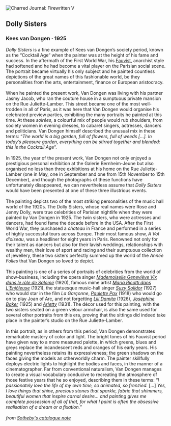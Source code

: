 <div class="artwork-of-the-day">
  <div class="container">
    <div class="img-wrapper">
      <img
        src="https://uploads7.wikiart.org/00209/images/kees-van-dongen/dolly-sisters.jpeg!Large.jpeg"
        alt="Charred Journal: Firewritten V" />
    </div>
    <div class="artwork-detail">
      <div class="artwork-origin"> 
        <h2 class="artwork-name">Dolly Sisters</h2>
        <h3 class="artist">
          Kees van Dongen
                    ·  1925
        </h3>
      </div>
      <p class="description">
        <span class="artwork-description-text ng-binding" ng-bind-html="viewModel.ArtworkOfTheDay.Description | unsafe"><i>Dolly Sisters</i> is a fine example of Kees van Dongen’s society period, known as the “Cocktail Age” when the painter was at the height of his fame and success. In the aftermath of the First World War, his <a target="_blank" href="https://www.wikiart.org/en/paintings-by-style/fauvism#!#filterName:all-works,viewType:masonry">Fauvist</a>, anarchist style had softened and he had become a vital player on the Parisian social scene. The portrait became virtually his only subject and he painted countless depictions of the great names of this fashionable world, be they personalities from the arts, entertainment, finance or European aristocracy.<br><br>When he painted the present work, Van Dongen was living with his partner Jasmy Jacob, who ran the couture house in a sumptuous private mansion on the Rue Juliette-Lamber. This street became one of the most well-trodden in all of Paris, as it was here that Van Dongen would organise his celebrated preview parties, exhibiting the many portraits he painted at this time. At these <i>soirées</i>, a colourful mix of people would rub shoulders, from society women in evening dresses, to cabaret singers, actresses, dancers and politicians. Van Dongen himself described the unusual mix in these terms: “<i>The world is a big garden, full of flowers, full of weeds […]. In today’s pleasure garden, everything can be stirred together and blended: this is the Cocktail Age</i>”.<br><br>In 1925, the year of the present work, Van Dongen not only enjoyed a prestigious personal exhibition at the Galerie Bernheim-Jeune but also organised no less than three exhibitions at his home on the Rue Juliette-Lamber (one in May, one in September and one from 15th November to 15th December), and though the photographs of these functions have unfortunately disappeared, we can nevertheless assume that <i>Dolly Sisters </i>would have been presented at one of these three illustrious events.<br><br>The painting depicts two of the most striking personalities of the music hall world of the 1920s. The Dolly Sisters, whose real names were Rose and Jenny Dolly, were true celebrities of Parisian nightlife when they were painted by Van Dongen in 1925. The twin sisters, who were actresses and dancers, had found fame the decade before in the USA. After the First World War, they purchased a <i>chateau</i> in France and performed in a series of highly successful tours across Europe. Their most famous show, <i>A Vol d’oiseau</i>, was a headliner for eight years in Paris. Renowned not only for their talent as dancers but also for their lavish weddings,  relationships with wealthy men, their love of sport and racing and their sumptuous collection of jewellery, these two sisters perfectly summed up the world of the <i>Année Folles</i> that Van Dongen so loved to depict.<br><br>This painting is one of a series of portraits of celebrities from the world of show-business, including the opera singer <a target="_blank" href="https://www.wikiart.org/en/kees-van-dongen/mademoiselle-genevieve-vix-dans-le-role-de-salome-1920"><i>Mademoiselle Geneviève Vix dans le rôle de Salomé</i></a> (1920), famous mime artist <a target="_blank" href="https://www.wikiart.org/en/kees-van-dongen/maria-ricotti-dans-l-enjoleuse-1921"><i>Maria Ricotti dans L’Enjôleuse</i></a> (1921), the statuesque music-hall singer <a target="_blank" href="https://www.wikiart.org/en/kees-van-dongen/portrait-of-suzy-solidor-1927"><i>Suzy Solidor</i></a> (1927) who would star in the film <i>La Garçonne</i>, <a target="_blank" href="https://www.wikiart.org/en/kees-van-dongen/lactrice-paulette-pax-1918"><i>Paulette Pax</i></a> (1918) who would go on to play Joan of Arc, and not forgetting <a target="_blank" href="https://www.wikiart.org/en/kees-van-dongen/lactrice-lili-damita-1926"><i>Lili Damita</i></a> (1926), <a target="_blank" href="https://www.wikiart.org/en/kees-van-dongen/josephine-baker-1925"><i>Joséphine Baker</i></a> (1925) and <a target="_blank" href="https://www.wikiart.org/en/kees-van-dongen/arletty-1931"><i>Arletty</i></a> (1931). The décor used for this painting, with the two sisters seated on a green velour armchair, is also the same used for several other portraits from this era, proving that the sittings did indeed take place in the painter’s studio on the Rue Juliette-Lamber.<br><br>In this portrait, as in others from this period, Van Dongen demonstrates remarkable mastery of color and light. The bright tones of his Fauvist period have given way to a more measured palette, in which greens, blues and greys replace the incandescent reds and oranges of his early years. His painting nevertheless retains its expressiveness; the green shadows on the faces giving the models an otherworldly charm. The painter skillfully deploys electric lights to highlight the bodies and faces, in the manner of a cinematographer. Far from conventional naturalism, Van Dongen manages to create a visual vocabulary conducive to recreating the atmosphere of those festive years that he so enjoyed, describing them in these terms: “<i>I passionately love the life of my own time, so animated, so frenzied.</i> […] <i>Yes, I love things that shine, precious stones that sparkle, fabric that shimmers, beautiful women that inspire carnal desire… and painting gives me complete possession of all of that, for what I paint is often the obsessive realisation of a dream or a fixation.</i>”<br><br><i>from <a target="_blank" href="http://www.sothebys.com/en/auctions/ecatalogue/2015/art-impressionniste-moderne-pf1506/lot.22.html">Sotheby's catalogue note</a></i></span>
                        <div class="text-shadow-container" ng-show="showShadow" style=""></div>
      </p>
    </div>
  </div>

</div>
